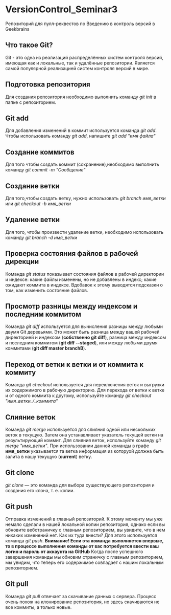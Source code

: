 # VersionControl_Seminar3
Репозиторий для пулл-реквестов по Введению в контроль версий в Geekbrains

## Что такое Git?

Git - это одна из реализаций распределённых систем контроля версий, имеющая как и локальные, так и удалённые репозитории. Является самой популярной реализацией систем контроля версий в мире. 

## Подготовка репозитория

Для создания репозитория необходимо выполнить команду *git init* в папке с репозиторием.

## Git add

Для добавления изменений в коммит используется команда *git add*. Чтобы использовать команду *git add*, напишите *git add "имя файла"*

## Создание коммитов 

Для того чтобы создать коммит (сохранение),необходимо выполнить команду *git commit -m "Сообщение"*

## Создание ветки

Для того,чтобы создать ветку, нужно использовать *git branch имя_ветки* или *git checkout -b имя_ветки*

## Удаление ветки 

Для того, чтобы произвести удаление ветки, необходимо использовать команду *git branch -d имя_ветки*

## Проверка состояния файлов в рабочей дирекции

Команда *git status* показывает состояния файлов в рабочей директории и индексе: какие файлы изменены, но не добавлены в индекс; какие ожидают коммита в индексе. Вдобавок к этому выводятся подсказки о том, как изменить состояние файлов.

## Просмотр разницы между индексом и последним коммитом

Команда *git diff* используется для вычисления разницы между любыми двумя Git деревьями. Это может быть разница между вашей рабочей директорией и индексом (__собственно git diff__), разница между индексом и последним коммитом (__git diff --staged__), или между любыми двумя коммитами (__git diff master branchB__).

## Переход от ветки к ветки и от коммита к коммиту

Команда *git checkout* используется для переключения веток и выгрузки их содержимого в рабочую директорию. Для перехода от ветки к ветке и от одного коммита к другому, используйте команду *git checkout "имя_ветки_/_коммита"*

## Слияние веток

Команда *git merge* используется для слияния одной или нескольких веток в текущую. Затем она устанавливает указатель текущей ветки на результирующий коммит. Для слияния веток, используйте команду *git merge "имя_ветки"*. При использовании данной команды в графе __имя_ветки__ указывается та ветка информация из которуой должна быть залита в нашу текущую (__current__) ветку.

## Git clone

*git clone* — это команда для выбора существующего репозитория и создания его клона, т. е. копии.

## Git push

Отправка изменений в главный репозиторий. К этому моменту мы уже немало сделали в нашей локальной копии репозитория, однако если вы обновите веб­страничку с главным репозиторием, вы увидите, что в нем никаких изменений нет. Как их туда внести? Для этого используется команда *git push*. __Внимание! Если эта команда выполняется впервые, то в процессе выполнения команды от вас потребуется ввести ваш логин и пароль от аккаунта на GitHub__ Когда после успешного завершения команды мы обновим страничку с главным репозиторием, мы увидим, что теперь его содержимое совпадает с нашим локальным репозиторием. 

## Git pull

Команда *git pull* отвечает за скачивание данных с сервера. Процесс очень похож на клонирование репозитория, но здесь скачиваются не все коммиты, а только новые.